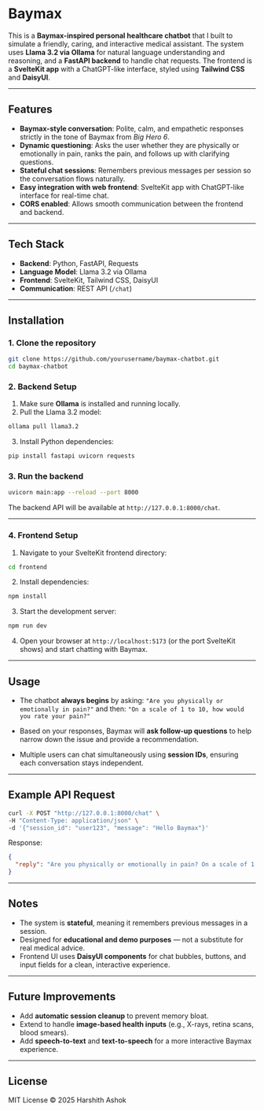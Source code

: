 # Baymax

This is a **Baymax-inspired personal healthcare chatbot** that I built to simulate a friendly, caring, and interactive medical assistant. The system uses **Llama 3.2 via Ollama** for natural language understanding and reasoning, and a **FastAPI backend** to handle chat requests. The frontend is a **SvelteKit app** with a ChatGPT-like interface, styled using **Tailwind CSS** and **DaisyUI**.

---

## Features

- **Baymax-style conversation**: Polite, calm, and empathetic responses strictly in the tone of Baymax from _Big Hero 6_.
- **Dynamic questioning**: Asks the user whether they are physically or emotionally in pain, ranks the pain, and follows up with clarifying questions.
- **Stateful chat sessions**: Remembers previous messages per session so the conversation flows naturally.
- **Easy integration with web frontend**: SvelteKit app with ChatGPT-like interface for real-time chat.
- **CORS enabled**: Allows smooth communication between the frontend and backend.

---

## Tech Stack

- **Backend**: Python, FastAPI, Requests
- **Language Model**: Llama 3.2 via Ollama
- **Frontend**: SvelteKit, Tailwind CSS, DaisyUI
- **Communication**: REST API (`/chat`)

---

## Installation

### 1. Clone the repository

```bash
git clone https://github.com/yourusername/baymax-chatbot.git
cd baymax-chatbot
```

### 2. Backend Setup

1. Make sure **Ollama** is installed and running locally.
2. Pull the Llama 3.2 model:

```bash
ollama pull llama3.2
```

3. Install Python dependencies:

```bash
pip install fastapi uvicorn requests
```

### 3. Run the backend

```bash
uvicorn main:app --reload --port 8000
```

The backend API will be available at `http://127.0.0.1:8000/chat`.

---

### 4. Frontend Setup

1. Navigate to your SvelteKit frontend directory:

```bash
cd frontend
```

2. Install dependencies:

```bash
npm install
```

3. Start the development server:

```bash
npm run dev
```

4. Open your browser at `http://localhost:5173` (or the port SvelteKit shows) and start chatting with Baymax.

---

## Usage

- The chatbot **always begins** by asking:
  `"Are you physically or emotionally in pain?"`
  and then: `"On a scale of 1 to 10, how would you rate your pain?"`

- Based on your responses, Baymax will **ask follow-up questions** to help narrow down the issue and provide a recommendation.

- Multiple users can chat simultaneously using **session IDs**, ensuring each conversation stays independent.

---

## Example API Request

```bash
curl -X POST "http://127.0.0.1:8000/chat" \
-H "Content-Type: application/json" \
-d '{"session_id": "user123", "message": "Hello Baymax"}'
```

Response:

```json
{
  "reply": "Are you physically or emotionally in pain? On a scale of 1 to 10, how would you rate your pain?"
}
```

---

## Notes

- The system is **stateful**, meaning it remembers previous messages in a session.
- Designed for **educational and demo purposes** — not a substitute for real medical advice.
- Frontend UI uses **DaisyUI components** for chat bubbles, buttons, and input fields for a clean, interactive experience.

---

## Future Improvements

- Add **automatic session cleanup** to prevent memory bloat.
- Extend to handle **image-based health inputs** (e.g., X-rays, retina scans, blood smears).
- Add **speech-to-text** and **text-to-speech** for a more interactive Baymax experience.

---

## License

MIT License © 2025 Harshith Ashok
